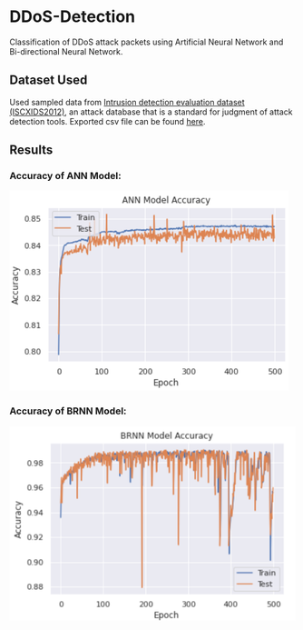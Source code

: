 # DDoS-Detection
Classification of DDoS attack packets using Artificial Neural Network and Bi-directional Neural Network.

## Dataset Used
Used sampled data from [Intrusion detection evaluation dataset (ISCXIDS2012)](https://www.unb.ca/cic/datasets/ids.html), an attack database that is a standard for judgment of attack detection tools.
Exported csv file can be found [here](https://drive.google.com/drive/folders/1TezcYjJ2FRGeCQQ0BF5oWIXPoL3Ay9R2?usp=sharing).

## Results
### Accuracy of ANN Model:
![Accuracy_ANN](https://github.com/VichuVishwa26/DDoS-Detection/blob/master/Results/Accuracy_ANN.png)

### Accuracy of BRNN Model:
![Accuracy_BRNN ](https://github.com/VichuVishwa26/DDoS-Detection/blob/master/Results/Accuracy_BRNN%20.png)
